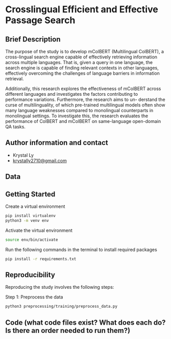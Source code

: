 # Crosslingual Efficient and Effective Passage Search
## Brief Description
The purpose of the study is to develop mColBERT (Multilingual ColBERT), a cross-lingual search engine capable of effectively retrieving information across multiple languages. That is, given a query in one language, the search engine is capable of finding relevant contexts in other languages, effectively overcoming the challenges of language barriers in information retrieval.

Additionally, this research explores the effectiveness of mColBERT across different languages and investigates the factors contributing to performance variations. Furthermore, the research aims to un- derstand the curse of multilinguality, of which pre-trained multilingual models often show many language weaknesses compared to monolingual counterparts in monolingual settings. To investigate this, the research evaluates the performance of ColBERT and mColBERT on same-language open-domain QA tasks.

## Author information and contact
- Krystal Ly
- krystally2710@gmail.com

## Data

## Getting Started
Create a virtual environment
  ```sh
  pip install virtualenv
  python3 -m venv env
  ```

Activate the virtual environment
  ```sh
  source env/bin/activate
  ```

Run the following commands in the terminal to install required packages
  ```sh
  pip install -r requirements.txt
  ```
## Reproducibility
Reproducing the study involves the following steps:

Step 1: Preprocess the data
  ```sh
  python3 preprocessing/training/preprocess_data.py
  ```

## Code (what code files exist? What does each do? Is there an order needed to run them?)
